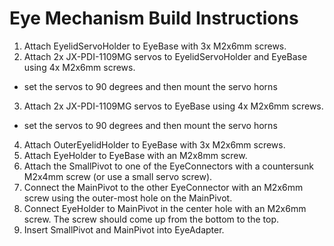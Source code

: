 # Eye Mechanism Build Instructions

1. Attach EyelidServoHolder to EyeBase with 3x M2x6mm screws.
2. Attach 2x JX-PDI-1109MG servos to EyelidServoHolder and EyeBase using 4x M2x6mm screws.
- set the servos to 90 degrees and then mount the servo horns
3. Attach 2x JX-PDI-1109MG servos to EyeBase using 4x M2x6mm screws.
- set the servos to 90 degrees and then mount the servo horns
4. Attach OuterEyelidHolder to EyeBase with 3x M2x6mm screws.
5. Attach EyeHolder to EyeBase with an M2x8mm screw.
6. Attach the SmallPivot to one of the EyeConnectors with a countersunk M2x4mm screw (or use a small servo screw).
7. Connect the MainPivot to the other EyeConnector with an M2x6mm screw using the outer-most hole on the MainPivot.
8. Connect EyeHolder to MainPivot in the center hole with an M2x6mm screw. The screw should come up from the bottom to the top.
9. Insert SmallPivot and MainPivot into EyeAdapter.
